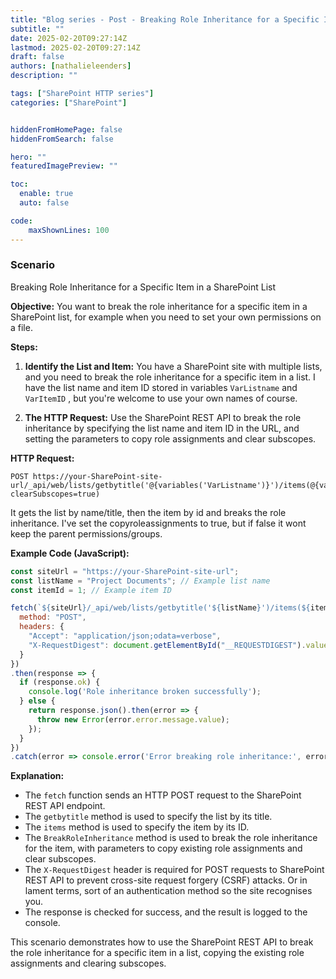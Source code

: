 ```yaml
---
title: "Blog series - Post - Breaking Role Inheritance for a Specific Item in a SharePoint List"
subtitle: ""
date: 2025-02-20T09:27:14Z
lastmod: 2025-02-20T09:27:14Z
draft: false
authors: [nathalieleenders]
description: ""

tags: ["SharePoint HTTP series"]
categories: ["SharePoint"]


hiddenFromHomePage: false
hiddenFromSearch: false

hero: ""
featuredImagePreview: ""

toc:
  enable: true
  auto: false

code:
    maxShownLines: 100
---
```

### Scenario
Breaking Role Inheritance for a Specific Item in a SharePoint List

**Objective:**
You want to break the role inheritance for a specific item in a SharePoint list, for example when you need to set your own permissions on a file.

**Steps:**

1. **Identify the List and Item:**
   You have a SharePoint site with multiple lists, and you need to break the role inheritance for a specific item in a list. I have the list name and item ID stored in variables `VarListname` and `VarItemID` , but you're welcome to use your own names of course.

2. **The HTTP Request:**
   Use the SharePoint REST API to break the role inheritance by specifying the list name and item ID in the URL, and setting the parameters to copy role assignments and clear subscopes.

**HTTP Request:**
```http
POST https://your-SharePoint-site-url/_api/web/lists/getbytitle('@{variables('VarListname')}')/items(@{variables('VarItemID')})/BreakRoleInheritance(copyRoleAssignments=true, clearSubscopes=true)
```

It gets the list by name/title, then the item by id and breaks the role inheritance. I've set the copyroleassignments to true, but if false it wont keep the parent permissions/groups.

**Example Code (JavaScript):**
```javascript
const siteUrl = "https://your-SharePoint-site-url";
const listName = "Project Documents"; // Example list name
const itemId = 1; // Example item ID

fetch(`${siteUrl}/_api/web/lists/getbytitle('${listName}')/items(${itemId})/BreakRoleInheritance(copyRoleAssignments=true, clearSubscopes=true)`, {
  method: "POST",
  headers: {
    "Accept": "application/json;odata=verbose",
    "X-RequestDigest": document.getElementById("__REQUESTDIGEST").value
  }
})
.then(response => {
  if (response.ok) {
    console.log('Role inheritance broken successfully');
  } else {
    return response.json().then(error => {
      throw new Error(error.error.message.value);
    });
  }
})
.catch(error => console.error('Error breaking role inheritance:', error));
```

**Explanation:**
- The `fetch` function sends an HTTP POST request to the SharePoint REST API endpoint.
- The `getbytitle` method is used to specify the list by its title.
- The `items` method is used to specify the item by its ID.
- The `BreakRoleInheritance` method is used to break the role inheritance for the item, with parameters to copy existing role assignments and clear subscopes.
- The `X-RequestDigest` header is required for POST requests to SharePoint REST API to prevent cross-site request forgery (CSRF) attacks. Or in lament terms, sort of an authentication method so the site recognises you.
- The response is checked for success, and the result is logged to the console.

This scenario demonstrates how to use the SharePoint REST API to break the role inheritance for a specific item in a list, copying the existing role assignments and clearing subscopes.

